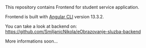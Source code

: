 This repository contains Frontend for student service application.

Frontend is built with [Angular CLI](https://github.com/angular/angular-cli) version 13.3.2.

You can take a look at backend on: https://github.com/SmiljanicNikola/eObrazovanje-sluzba-backend

More informations soon...
